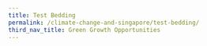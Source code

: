 ```yaml
---
title: Test Bedding
permalink: /climate-change-and-singapore/test-bedding/
third_nav_title: Green Growth Opportunities
---
```

